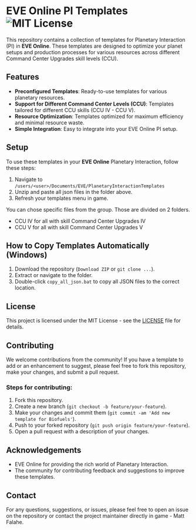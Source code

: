 # EVE Online PI Templates ![MIT License](https://img.shields.io/badge/license-MIT-blue.svg)

This repository contains a collection of templates for Planetary Interaction (PI) in **EVE Online**. These templates are designed to optimize your planet setups and production processes for various resources across different Command Center Upgrades skill levels (CCU).

## Features

- **Preconfigured Templates**: Ready-to-use templates for various planetary resources.
- **Support for Different Command Center Levels (CCU)**: Templates tailored for different CCU skills (CCU IV - CCU V).
- **Resource Optimization**: Templates optimized for maximum efficiency and minimal resource waste.
- **Simple Integration**: Easy to integrate into your EVE Online PI setup.

## Setup

To use these templates in your **EVE Online** Planetary Interaction, follow these steps:

1. Navigate to `/users/<user>/Documents/EVE/PlanetaryInteractionTemplates`
2. Unzip and paste all json files in the folder above.
3. Refresh your templates menu in game.

You can chose specific files from the group. Those are divided on 2 folders. 
- CCU IV for all with skill Command Center Upgrades IV
- CCU V for all with skill Command Center Upgrades V

## How to Copy Templates Automatically (Windows)
1. Download the repository (`Download ZIP` or `git clone ...`).
2. Extract or navigate to the folder.
3. Double-click `copy_all_json.bat` to copy all JSON files to the correct location.

## License

This project is licensed under the MIT License - see the [LICENSE](LICENSE) file for details.

## Contributing

We welcome contributions from the community! If you have a template to add or an enhancement to suggest, please feel free to fork this repository, make your changes, and submit a pull request.

### Steps for contributing:

1. Fork this repository.
2. Create a new branch (`git checkout -b feature/your-feature`).
3. Make your changes and commit them (`git commit -am 'Add new template for Biofuels'`).
4. Push to your forked repository (`git push origin feature/your-feature`).
5. Open a pull request with a description of your changes.

## Acknowledgements

- EVE Online for providing the rich world of Planetary Interaction.
- The community for contributing feedback and suggestions to improve these templates.

## Contact

For any questions, suggestions, or issues, please feel free to open an issue on the repository or contact the project maintainer directly in game - Matt Falahe.
